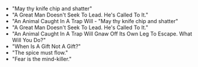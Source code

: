 - "May thy knife chip and shatter"
- "A Great Man Doesn't Seek To Lead. He's Called To It."
- "An Animal Caught In A Trap Will - "May thy knife chip and shatter"
- "A Great Man Doesn't Seek To Lead. He's Called To It."
- "An Animal Caught In A Trap Will Gnaw Off Its Own Leg To Escape. What Will You Do?"
- "When Is A Gift Not A Gift?"
- "The spice must flow."
- "Fear is the mind-killer."
